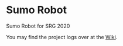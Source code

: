 # Sumo Robot
Sumo Robot for SRG 2020

You may find the project logs over at the [Wiki](https://github.com/isaacwkz/Sumo_Robot/wiki).
